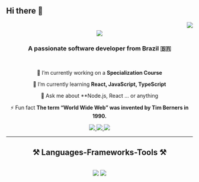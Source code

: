 ## Hi there 👋
<img align="right" src="https://visitor-badge.laobi.icu/badge?page_id=luizsants.luizsants" />

<h1 align="center">
    <img src="https://readme-typing-svg.herokuapp.com/?font=Righteous&size=35&center=true&vCenter=true&width=500&height=70&duration=4000&lines=Hi+There!+👋;+I'm+Luiz+Sants!;" />
</h1>
<h3 align="center">A passionate software developer from Brazil 🇧🇷</h3>

<br/>


<div align="center">
 
 🔭 I’m currently working on a **Specialization Course**
 
 🌱 I’m currently learning **React, JavaScript, TypeScript**

💬 Ask me about **Node.js, React ... or anything 

⚡ Fun fact **The term “World Wide Web” was invented by Tim Berners in 1990.**

 </div>

<div align="center"> 
  <a href="mailto:luizfernando.santos900@gmail.com">
    <img src="https://img.shields.io/badge/Gmail-333333?style=for-the-badge&logo=gmail&logoColor=red" />
  </a>
  <a href="https://www.linkedin.com/in/luizsants/" target="_blank">
    <img src="https://img.shields.io/badge/LinkedIn-0077B5?style=for-the-badge&logo=linkedin&logoColor=white" target="_blank" />
  </a>
  <a href="https://github.com/luizsants" target="_blank">
     <img src="https://img.shields.io/badge/Portfolio-FF5722?style=for-the-badge&logo=todoist&logoColor=white" target="_blank" /> <!-- sqlite, safari, google-chrome are other good icon options -->
  </a>
</div>

 <hr/>

 <h2 align="center">⚒️ Languages-Frameworks-Tools ⚒️</h2>
<br/>
<div align="center">
    <img src="https://skillicons.dev/icons?i=react,nextjs,javascript,typescript,nodejs,,git" />
    <img src="https://skillicons.dev/icons?i=python,mysql,html,css,vscode,github,figma" /><br>
</div>


<!--
**luizsants/luizsants** is a ✨ _special_ ✨ repository because its `README.md` (this file) appears on your GitHub profile.

Here are some ideas to get you started:

- 🔭 I’m currently working on ...
- 🌱 I’m currently learning ...
- 👯 I’m looking to collaborate on ...
- 🤔 I’m looking for help with ...
- 💬 Ask me about ...
- 📫 How to reach me: ...
- 😄 Pronouns: ...
- ⚡ Fun fact: ...
-->
